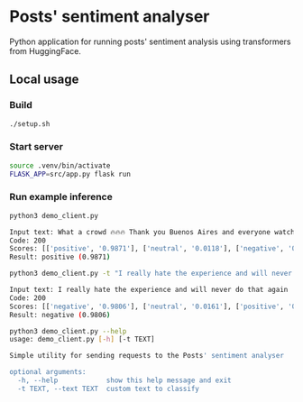 # Posts' sentiment analyser
Python application for running posts' sentiment analysis using transformers from HuggingFace.

## Local usage
### Build
```bash
./setup.sh
```

### Start server
```bash
source .venv/bin/activate
FLASK_APP=src/app.py flask run
```

### Run example inference
```bash
python3 demo_client.py

Input text: What a crowd 🔥🔥🔥 Thank you Buenos Aires and everyone watching in cinemas around the world. More screenings on Saturday
Code: 200
Scores: [['positive', '0.9871'], ['neutral', '0.0118'], ['negative', '0.0011']]
Result: positive (0.9871)
```

```bash
python3 demo_client.py -t "I really hate the experience and will never do that again"

Input text: I really hate the experience and will never do that again
Code: 200
Scores: [['negative', '0.9806'], ['neutral', '0.0161'], ['positive', '0.0033']]
Result: negative (0.9806)
```

```bash
python3 demo_client.py --help
usage: demo_client.py [-h] [-t TEXT]

Simple utility for sending requests to the Posts' sentiment analyser

optional arguments:
  -h, --help            show this help message and exit
  -t TEXT, --text TEXT  custom text to classify
```